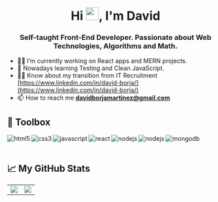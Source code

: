 <h1 align="center">Hi <img src="https://raw.githubusercontent.com/MartinHeinz/MartinHeinz/master/wave.gif" width="30px">, I'm David</h1>

<h3 align="center">Self-taught Front-End Developer. Passionate about Web Technologies, Algorithms and Math.</h3>

- 👨‍💻  I’m currently working on React apps and MERN projects.
- 🌱  Nowadays learning Testing and Clean JavaScript.
- 🚶‍♂️  Know about my transition from IT Recruitment [https://www.linkedin.com/in/david-borja/](https://www.linkedin.com/in/david-borja/)
- 📫  How to reach me **davidborjamartinez@gmail.com**

## 🧰 Toolbox

<img align="left" alt="html5" src="https://img.shields.io/badge/HTML5-E34F26?style=for-the-badge&logo=html5&logoColor=white" />

<img align="left" alt="css3" src="https://img.shields.io/badge/CSS3-1572B6?style=for-the-badge&logo=css3&logoColor=white" />

<img align="left" alt="javascript" src="https://img.shields.io/badge/JavaScript-F7DF1E?style=for-the-badge&logo=javascript&logoColor=black" />

<img align="left" alt="react" src="https://img.shields.io/badge/React-20232A?style=for-the-badge&logo=react&logoColor=61DAFB" />

<img align="left" alt="nodejs" src="https://img.shields.io/badge/Node.js-43853D?style=for-the-badge&logo=node.js&logoColor=white" />

<img align="left" alt="nodejs" src="https://img.shields.io/badge/Express.js-404D59?style=for-the-badge" />

<img align="left" alt="mongodb" src="https://img.shields.io/badge/MongoDB-4EA94B?style=for-the-badge&logo=mongodb&logoColor=white" />

<br>
<br>

## 📈 My GitHub Stats

<table>
  <tr>
    <td align="center" style="padding=0;width=50%;">
      <img align="center" style="padding=0;" src="https://github-readme-stats.vercel.app/api/?username=david-borja&show_icons=true&theme=radical"/>
    </td>
    <td align="center" style="padding=0;width=50%;">
      <img align="center" style="padding=0;" src="https://github-readme-stats.quantumlytangled.vercel.app/api/top-langs/?username=david-borja&layout=compact&theme=radical" />
    </td>
  </tr>
</table>
